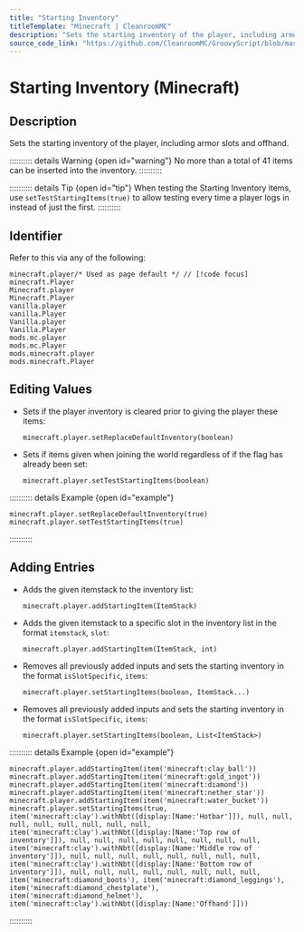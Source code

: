 ```yaml
---
title: "Starting Inventory"
titleTemplate: "Minecraft | CleanroomMC"
description: "Sets the starting inventory of the player, including armor slots and offhand."
source_code_link: "https://github.com/CleanroomMC/GroovyScript/blob/master/src/main/java/com/cleanroommc/groovyscript/compat/vanilla/Player.java"
---
```


# Starting Inventory (Minecraft)

## Description

Sets the starting inventory of the player, including armor slots and offhand.

:::::::::: details Warning {open id="warning"}
No more than a total of 41 items can be inserted into the inventory.
::::::::::

:::::::::: details Tip {open id="tip"}
When testing the Starting Inventory items, use `setTestStartingItems(true)` to allow testing every time a player logs in instead of just the first.
::::::::::

## Identifier

Refer to this via any of the following:

```groovy:no-line-numbers {1}
minecraft.player/* Used as page default */ // [!code focus]
minecraft.Player
Minecraft.player
Minecraft.Player
vanilla.player
vanilla.Player
Vanilla.player
Vanilla.Player
mods.mc.player
mods.mc.Player
mods.minecraft.player
mods.minecraft.Player
```


## Editing Values

- Sets if the player inventory is cleared prior to giving the player these items:

    ```groovy:no-line-numbers
    minecraft.player.setReplaceDefaultInventory(boolean)
    ```

- Sets if items given when joining the world regardless of if the flag has already been set:

    ```groovy:no-line-numbers
    minecraft.player.setTestStartingItems(boolean)
    ```

:::::::::: details Example {open id="example"}
```groovy:no-line-numbers
minecraft.player.setReplaceDefaultInventory(true)
minecraft.player.setTestStartingItems(true)
```

::::::::::

## Adding Entries

- Adds the given itemstack to the inventory list:

    ```groovy:no-line-numbers
    minecraft.player.addStartingItem(ItemStack)
    ```

- Adds the given itemstack to a specific slot in the inventory list in the format `itemstack`, `slot`:

    ```groovy:no-line-numbers
    minecraft.player.addStartingItem(ItemStack, int)
    ```

- Removes all previously added inputs and sets the starting inventory in the format `isSlotSpecific`, `items`:

    ```groovy:no-line-numbers
    minecraft.player.setStartingItems(boolean, ItemStack...)
    ```

- Removes all previously added inputs and sets the starting inventory in the format `isSlotSpecific`, `items`:

    ```groovy:no-line-numbers
    minecraft.player.setStartingItems(boolean, List<ItemStack>)
    ```

:::::::::: details Example {open id="example"}
```groovy:no-line-numbers
minecraft.player.addStartingItem(item('minecraft:clay_ball'))
minecraft.player.addStartingItem(item('minecraft:gold_ingot'))
minecraft.player.addStartingItem(item('minecraft:diamond'))
minecraft.player.addStartingItem(item('minecraft:nether_star'))
minecraft.player.addStartingItem(item('minecraft:water_bucket'))
minecraft.player.setStartingItems(true, item('minecraft:clay').withNbt([display:[Name:'Hotbar']]), null, null, null, null, null, null, null, null, item('minecraft:clay').withNbt([display:[Name:'Top row of inventory']]), null, null, null, null, null, null, null, null, item('minecraft:clay').withNbt([display:[Name:'Middle row of inventory']]), null, null, null, null, null, null, null, null, item('minecraft:clay').withNbt([display:[Name:'Bottom row of inventory']]), null, null, null, null, null, null, null, null, item('minecraft:diamond_boots'), item('minecraft:diamond_leggings'), item('minecraft:diamond_chestplate'), item('minecraft:diamond_helmet'), item('minecraft:clay').withNbt([display:[Name:'Offhand']]))
```

::::::::::
